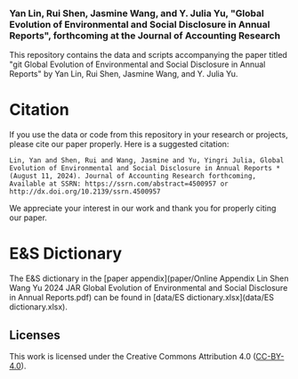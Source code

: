 ### Yan Lin, Rui Shen, Jasmine Wang, and Y. Julia Yu, "Global Evolution of Environmental and Social Disclosure in Annual Reports", forthcoming at the Journal of Accounting Research

This repository contains the data and scripts accompanying the paper titled "git Global Evolution of Environmental and Social Disclosure in Annual Reports" by Yan Lin, Rui Shen, Jasmine Wang, and Y. Julia Yu.

# Citation

If you use the data or code from this repository in your research or projects, please cite our paper properly. Here is a suggested citation: 

```Lin, Yan and Shen, Rui and Wang, Jasmine and Yu, Yingri Julia, Global Evolution of Environmental and Social Disclosure in Annual Reports * (August 11, 2024). Journal of Accounting Research forthcoming, Available at SSRN: https://ssrn.com/abstract=4500957 or http://dx.doi.org/10.2139/ssrn.4500957```

We appreciate your interest in our work and thank you for properly citing our paper.



# E&S Dictionary

The E&S dictionary in the [paper appendix](paper/Online Appendix Lin Shen Wang Yu 2024 JAR Global Evolution of Environmental and Social Disclosure in Annual Reports.pdf) can be found in [data/ES dictionary.xlsx](data/ES dictionary.xlsx).

## Licenses

This work is licensed under the Creative Commons Attribution 4.0 ([CC-BY-4.0](https://creativecommons.org/licenses/by/4.0/)). 





